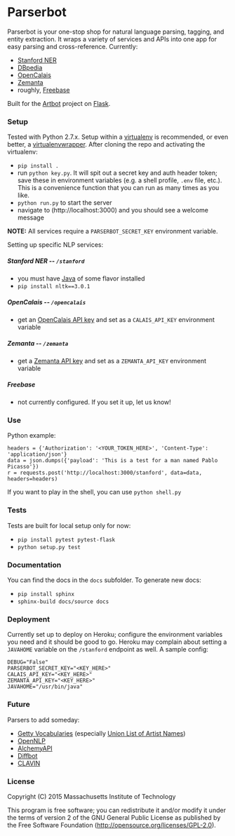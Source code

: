 Parserbot
=========

Parserbot is your one-stop shop for natural language parsing, tagging, and
entity extraction. It wraps a variety of services and APIs into one app for
easy parsing and cross-reference. Currently:

- [Stanford NER](http://nlp.stanford.edu/software/CRF-NER.shtml)
- [DBpedia](http://dbpedia.org)
- [OpenCalais](http://www.opencalais.com/)
- [Zemanta](http://www.zemanta.com/)
- roughly, [Freebase](http://www.freebase.com/)

Built for the [Artbot](http://github.com/hyperstudio/artbot-api) project on
[Flask](http://flask.pocoo.org/).

### Setup

Tested with Python 2.7.x. Setup within a [virtualenv](http://www.virtualenv.org/en/latest/)
is recommended, or even better, a [virtualenvwrapper](https://virtualenvwrapper.readthedocs.org/en/latest/).
After cloning the repo and activating the virtualenv:

* `pip install .`
* run `python key.py`. It will spit out a secret key and auth header token;
save these in environment variables (e.g. a shell profile, `.env` file, etc.).
This is a convenience function that you can run as many times as you like.
* `python run.py` to start the server
* navigate to (http://localhost:3000) and you should see a welcome message

**NOTE:** All services require a `PARSERBOT_SECRET_KEY` environment variable.

Setting up specific NLP services:

##### Stanford NER -- `/stanford`

* you must have [Java](http://www.oracle.com/technetwork/java/javase/downloads/jdk8-downloads-2133151.html)
of some flavor installed
* `pip install nltk==3.0.1`

##### OpenCalais -- `/opencalais`

* get an [OpenCalais API key](http://www.opencalais.com/APIkey) and set as a
`CALAIS_API_KEY` environment variable

##### Zemanta -- `/zemanta`

* get a [Zemanta API key](http://www.zemanta.com/developer/) and set as a
`ZEMANTA_API_KEY` environment variable

##### Freebase

* not currently configured. If you set it up, let us know!

### Use

Python example:

	headers = {'Authorization': '<YOUR_TOKEN_HERE>', 'Content-Type': 'application/json'}
	data = json.dumps({'payload': 'This is a test for a man named Pablo Picasso'})
	r = requests.post('http://localhost:3000/stanford', data=data, headers=headers)

If you want to play in the shell, you can use `python shell.py`

### Tests

Tests are built for local setup only for now:

* `pip install pytest pytest-flask`
* `python setup.py test`

### Documentation

You can find the docs in the `docs` subfolder. To generate new docs:

* `pip install sphinx`
* `sphinx-build docs/source docs`

### Deployment

Currently set up to deploy on Heroku; configure the environment variables
you need and it should be good to go. Heroku may complain about setting a
`JAVAHOME` variable on the `/stanford` endpoint as well. A sample config:

    DEBUG="False"
    PARSERBOT_SECRET_KEY="<KEY_HERE>"
    CALAIS_API_KEY="<KEY_HERE>"
    ZEMANTA_API_KEY="<KEY_HERE>"
    JAVAHOME="/usr/bin/java"

### Future

Parsers to add someday:

* [Getty Vocabularies](http://www.getty.edu/research/tools/vocabularies/)
(especially [Union List of Artist Names](http://www.getty.edu/research/tools/vocabularies/ulan/index.html))
* [OpenNLP](https://opennlp.apache.org/)
* [AlchemyAPI](http://www.alchemyapi.com/)
* [Diffbot](http://www.diffbot.com/)
* [CLAVIN](http://clavin.bericotechnologies.com/)

### License

Copyright (C) 2015 Massachusetts Institute of Technology

This program is free software; you can redistribute it and/or modify
it under the terms of version 2 of the GNU General Public License as
published by the Free Software Foundation
(http://opensource.org/licenses/GPL-2.0).
